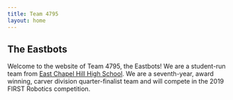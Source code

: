 ```yaml
---
title: Team 4795
layout: home
---
```


## The Eastbots
Welcome to the website of Team 4795, the Eastbots! We are a student-run team
from [East Chapel Hill High School](http://echhs.chccs.k12.nc.us). We are a
seventh-year, award winning, carver division quarter-finalist team and will compete in the 2019 FIRST Robotics competition.
